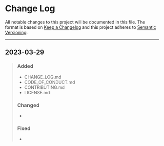 # Change Log
All notable changes to this project will be documented in this file. 
The format is based on [Keep a Changelog](http://keepachangelog.com/)
and this project adheres to [Semantic Versioning](http://semver.org/).
_________________________________________________________________________

## 2023-03-29
  
> ### Added
> - CHANGE_LOG.md
> - CODE_OF_CONDUCT.md
> - CONTRIBUTING.md
> - LICENSE.md
> ### Changed
> - 
> ### Fixed
> - 
 
